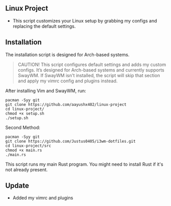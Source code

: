 ## Linux Project
- This script customizes your Linux setup by grabbing my configs and replacing the default settings.

## Installation

The installation script is designed for Arch-based systems.

> CAUTION!
> This script configures default settings and adds my custom configs. It’s designed for Arch-based systems and currently supports SwayWM. If SwayWM isn't installed, the script will skip that section and apply my vimrc config and plugins instead.

After installing Vim and SwayWM, run:

```shell
pacman -Syy git
git clone https://github.com/aayushx402/linux-project
cd linux-project/
chmod +x setup.sh
./setup.sh
```

Second Method:

```shell
pacman -Syy git
git clone https://github.com/Justus0405/i3wm-dotfiles.git
cd linux-project/src
chmod +x main.rs
./main.rs
```

This script runs my main Rust program. You might need to install Rust if it's not already present.


## Update
- Added my vimrc and plugins
